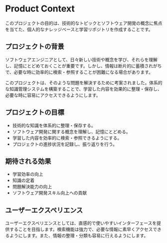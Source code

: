 # Product Context

このプロジェクトの目的は、技術的なトピックとソフトウェア開発の概念に焦点を当てた、個人的なナレッジベースと学習リポジトリを作成することです。

## プロジェクトの背景

ソフトウェアエンジニアとして、日々新しい技術や概念を学び、それらを理解し、記憶にとどめておくことが重要です。しかし、情報は断片的に蓄積されがちで、必要な時に効率的に検索・参照することが困難になる場合があります。

このプロジェクトは、そのような問題を解決するために考案されました。体系的な知識管理システムを構築することで、学習した内容を効果的に整理・保存し、必要な時に容易にアクセスできるようにします。

## プロジェクトの目標

- 技術的な知識を体系的に整理・保存する。
- ソフトウェア開発に関する概念を理解し、記憶にとどめる。
- 学習した内容を効率的に検索・参照できるようにする。
- プロジェクトの進捗状況を記録し、振り返りを行う。

## 期待される効果

- 学習効率の向上
- 知識の定着
- 問題解決能力の向上
- ソフトウェア開発スキル向上への貢献

## ユーザーエクスペリエンス

ユーザーエクスペリエンスとしては、直感的で使いやすいインターフェースを提供することを目指します。検索機能は強力で、必要な情報に素早くアクセスできるようにします。また、情報の整理・分類も容易に行えるようにします。
